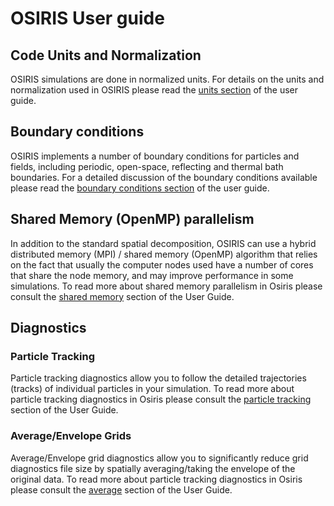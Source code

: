 # OSIRIS User guide

## Code Units and Normalization

OSIRIS simulations are done in normalized units. For details on the units and normalization used in OSIRIS please read the [units section](Units.md) of the user guide.

## Boundary conditions

OSIRIS implements a number of boundary conditions for particles and fields, including periodic, open-space, reflecting and thermal bath boundaries. For a detailed discussion of the boundary conditions available please read the [boundary conditions section](Boundary_Conditions.md) of the user guide.

## Shared Memory (OpenMP) parallelism

In addition to the standard spatial decomposition, OSIRIS can use a hybrid distributed memory (MPI) / shared memory (OpenMP) algorithm that relies on the fact that usually the computer nodes used have a number of cores that share the node memory, and may improve performance in some simulations. To read more about shared memory parallelism in Osiris please consult the [shared memory](Shared_Memory.md) section of the User Guide.

## Diagnostics

### Particle Tracking

Particle tracking diagnostics allow you to follow the detailed trajectories (tracks) of individual particles in your simulation. To read more about particle tracking diagnostics in Osiris please consult the [particle tracking](Particle_Tracking.md) section of the User Guide.

### Average/Envelope Grids

Average/Envelope grid diagnostics allow you to significantly reduce grid diagnostics file size by spatially averaging/taking the envelope of the original data. To read more about particle tracking diagnostics in Osiris please consult the [average](Average_Envelope_Grids.md) section of the User Guide.
